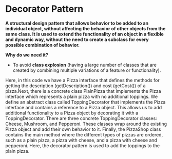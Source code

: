 # Decorator Pattern

**A structural design pattern that allows behavior to be added to an individual object, without affecting the behavior of other objects from the same class. It is used to extend the functionality of an object in a flexible and dynamic way, without the need to create a subclass for every possible combination of behavior.**


**Why do we need it?**
- To avoid **class explosion** (having a large number of classes that are created by combining multiple variations of a feature or functionality).

Here, in this code we have a Pizza interface that defines the methods for getting the description (getDescription()) and cost (getCost()) of a pizza.Next, there is a concrete class PlainPizza that implements the Pizza interface which represents a plain pizza with no additional toppings. We define an abstract class called ToppingDecorator that implements the Pizza interface and contains a reference to a Pizza object. This allows us to add additional functionality to a Pizza object by decorating it with a ToppingDecorator.
There are three concrete ToppingDecorator classes: Cheese, Mushroom, and Pepperoni. These classes wrap around the existing Pizza object and add their own behavior to it.
Finally, the PizzaShop class contains the main method where the different types of pizzas are ordered, such as a plain pizza, a pizza with cheese, and a pizza with cheese and pepperoni. Here, the decorator pattern is used to add the toppings to the plain pizza.
